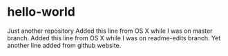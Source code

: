 # hello-world
Just another repository
Added this line from OS X while I was on master branch.
Added this line from OS X while I was on readme-edits branch.
Yet another line added from github website.
